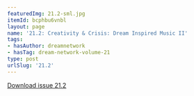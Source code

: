 ```yaml
---
featuredImg: 21.2-sml.jpg
itemId: bcphbu6vnbl
layout: page
name: '21.2: Creativity & Crisis: Dream Inspired Music II'
tags:
- hasAuthor: dreamnetwork
- hasTag: dream-network-volume-21
type: post
urlSlug: '21.2'
---
```

<a href="../files/pdfs/Volume_21/21.2_crisis_II.pdf" download="">Download issue 21.2</a>